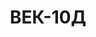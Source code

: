 ---
lang: ru
layout: featured
title: ВЕК-10Д
max_weight: 10
icon: /assets/img/products/10Д.png
description: "Диапазон: 40кг... 10т</br>Высота цифры индикатора: 58мм</br>Цена деления: до 5т: 2кг, от 5т: 5кг</br>Масса весов: 27кг</br>Длина весов: 690мм</br>Цена*: 20690грн"
---